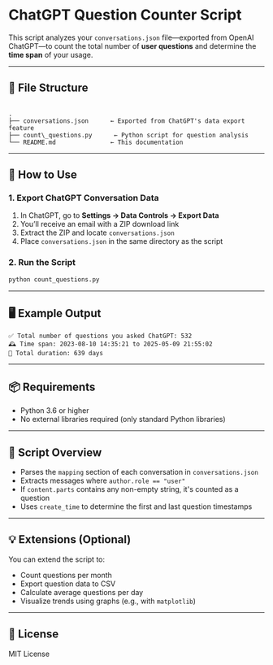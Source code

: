 # ChatGPT Question Counter Script

This script analyzes your `conversations.json` file—exported from OpenAI ChatGPT—to count the total number of **user questions** and determine the **time span** of your usage.

---

## 📁 File Structure

```

.
├── conversations.json      ← Exported from ChatGPT's data export feature
├── count\_questions.py      ← Python script for question analysis
└── README.md               ← This documentation

````

---

## 🚀 How to Use

### 1. Export ChatGPT Conversation Data

1. In ChatGPT, go to **Settings → Data Controls → Export Data**
2. You’ll receive an email with a ZIP download link
3. Extract the ZIP and locate `conversations.json`
4. Place `conversations.json` in the same directory as the script

### 2. Run the Script

```bash
python count_questions.py
````

---

## 🖥️ Example Output

```
✅ Total number of questions you asked ChatGPT: 532
🕰️ Time span: 2023-08-10 14:35:21 to 2025-05-09 21:55:02
📅 Total duration: 639 days
```

---

## 📦 Requirements

* Python 3.6 or higher
* No external libraries required (only standard Python libraries)

---

## 🧠 Script Overview

* Parses the `mapping` section of each conversation in `conversations.json`
* Extracts messages where `author.role == "user"`
* If `content.parts` contains any non-empty string, it's counted as a question
* Uses `create_time` to determine the first and last question timestamps

---

## 💡 Extensions (Optional)

You can extend the script to:

* Count questions per month
* Export question data to CSV
* Calculate average questions per day
* Visualize trends using graphs (e.g., with `matplotlib`)

---

## 📝 License

MIT License
